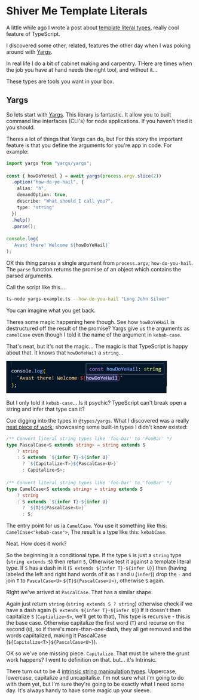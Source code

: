# Shiver Me Template Literals

A little while ago I wrote a post about
[template literal types](../template-literal-types/template-literal-types.md),
really cool feature of TypeScript.

I discovered some other, related, features the other day when I was poking around with
[Yargs](http://yargs.js.org/).

In real life I do a bit of cabinet making and carpentry.
THere are times when the job you have at hand needs the right tool, and without it...

These types are tools you want in your box.

## Yargs

So lets start with [Yargs](http://yargs.js.org/).
This library is fantastic.
It allow you to built command line interfaces (CLI's) for node applications.
If you haven't tried it you should.

Theres  a lot of things that Yargs can do,
but For this story the important feature is that you define the arguments for you're app in code.
For example:

```ts
import yargs from "yargs/yargs";

const { howDoYeHail } = await yargs(process.argv.slice(2))
  .option("how-do-ye-hail", {
    alias: "h",
    demandOption: true,
    describe: "What should I call you?",
    type: "string"
  })
  .help()
  .parse();

console.log(
  `Avast there! Welcome ${howDoYeHail}`
);
```

OK this thing parses a single argument from `process.argv`; `how-do-you-hail`.
The `parse` function returns the promise of an object which contains the parsed arguments.

Call the script like this...

```sh
ts-node yargs-example.ts --how-do-you-hail "Long John Silver"
```

You can imagine what you get back.

Theres some magic happening here though.
See how `howDoYeHail` is destructured off the result of the promise?
Yargs give us the arguments as `camelCase` even though I told it the name of the argument in `kebab-case`.

That's neat, but it's not the magic...
The magic is that TypeScript is happy about that.
It knows that `howDoYeHail` a `string`...

![Type of how do you hail.](./how-do-ye-hail-type.png)

But I only told it `kebab-case`... Is it psychic? TypeScript can't break open a string and infer that type can it?

Cue digging into the types in `@types/yargs`.
What I discovered was a really
[neat piece of work](https://github.com/DefinitelyTyped/DefinitelyTyped/blame/6ddc77f6f1f08aeeee508a03d5f1fb1db27dc9d1/types/yargs/index.d.ts#L813),
showcasing some built-in types I didn't know existed:

```ts
/** Convert literal string types like 'foo-bar' to 'FooBar' */
type PascalCase<S extends string> = string extends S
    ? string
    : S extends `${infer T}-${infer U}`
      ? `${Capitalize<T>}${PascalCase<U>}`
      : Capitalize<S>;

/** Convert literal string types like 'foo-bar' to 'fooBar' */
type CamelCase<S extends string> = string extends S
    ? string
    : S extends `${infer T}-${infer U}`
      ? `${T}${PascalCase<U>}`
      : S;
```

The entry point for us ia `CamelCase`.
You use it something like this: `CamelCase<"kebab-case">`,
The result is a type like this: `kebabCase`.

Neat.
How does it work?

So the beginning is a conditional type.
If the type `S` is just a `string` type
(`string extends S`)
then return `S`,
Otherwise test it against a template literal type.
If `S` has a dash in it
(`S extends ${infer T}-${infer U}`)
then
(having labeled the left and right hand words of it as `T` and `U` (`infer`))
drop the `-` and join `T` to `PascalCase<U>` `${T}${PascalCase<U>}`, otherwise `S` again.

RIght we've arrived at `PascalCase`.
That has a similar shape.

Again just return `string`
(`string extends S ? string`)
otherwise check if we have a dash again
(`S extends ${infer T}-${infer U}`)
If it doesn't then capitalize `S` (`Captialize<S>`, we'll get to that),
This type is recursive - this is the base case.
Otherwise capitalize the first word (`T`) and recurse on the second (`U`), so if there's more-than-one-dash,
they all get removed and the words capiitalized,
making it PascalCase
(`${Capitalize<T>}${PascalCase<U>}`).

OK so we've one missing piece.
`Capitalize`.
That must be where the grunt work happens?
I went to definition on that. but... it's Intrinsic.

There turn out to be 4
[intrinsic string manipulation types](https://www.typescriptlang.org/docs/handbook/2/template-literal-types.html#intrinsic-string-manipulation-types).
Uppercase, lowercase, capitalize and uncapitalise.
I'm not sure what i'm going to do with them yet,
but I'm sure they're going to be exactly what I need some day.
It's always handy to have some magic up your sleeve.
